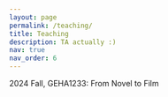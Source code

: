 ```yaml
---
layout: page
permalink: /teaching/
title: Teaching
description: TA actually :)
nav: true
nav_order: 6
---
```


2024 Fall, GEHA1233: From Novel to Film
